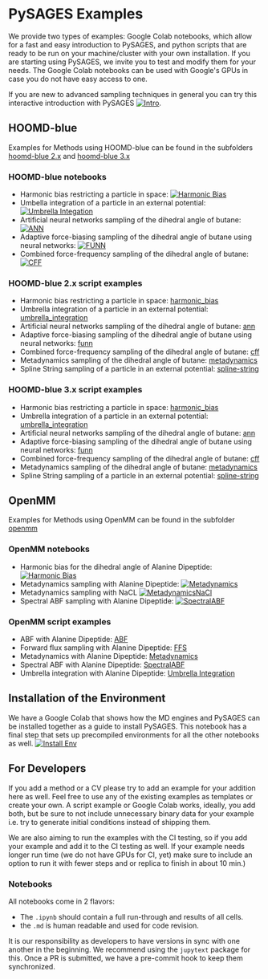 # PySAGES Examples

We provide two types of examples: Google Colab notebooks, which allow for a fast and easy introduction to PySAGES,
and python scripts that are ready to be run on your machine/cluster with your own installation.
If you are starting using PySAGES, we invite you to test and modify them for your needs.
The Google Colab notebooks can be used with Google's GPUs in case you do not have easy access to one.

If you are new to advanced sampling techniques in general you can try this interactive introduction with PySAGES [![Intro](https://colab.research.google.com/assets/colab-badge.svg)](https://colab.research.google.com/github/SSAGESLabs/PySAGES/blob/main/examples/Advanced_Sampling_Introduction.ipynb).

## HOOMD-blue

Examples for Methods using HOOMD-blue can be found in the subfolders [hoomd-blue 2.x](hoomd-blue) and [hoomd-blue 3.x](hoomd3)

### HOOMD-blue notebooks

- Harmonic bias restricting a particle in space: [![Harmonic Bias](https://colab.research.google.com/assets/colab-badge.svg)](https://colab.research.google.com/github/SSAGESLabs/PySAGES/blob/main/examples/hoomd-blue/harmonic_bias/Harmonic_Bias.ipynb)
- Umbella integration of a particle in an external potential: [![Umbrella Integation](https://colab.research.google.com/assets/colab-badge.svg)](https://colab.research.google.com/github/SSAGESLabs/PySAGES/blob/main/examples/hoomd-blue/umbrella_integration/Umbrella_Integration.ipynb)
- Artificial neural networks sampling of the dihedral angle of butane: [![ANN](https://colab.research.google.com/assets/colab-badge.svg)](https://colab.research.google.com/github/SSAGESLabs/PySAGES/blob/main/examples/hoomd-blue/ann/Butane_ANN.ipynb)
- Adaptive force-biasing sampling of the dihedral angle of butane using neural networks: [![FUNN](https://colab.research.google.com/assets/colab-badge.svg)](https://colab.research.google.com/github/SSAGESLabs/PySAGES/blob/main/examples/hoomd-blue/funn/Butane_FUNN.ipynb)
- Combined force-frequency sampling of the dihedral angle of butane: [![CFF](https://colab.research.google.com/assets/colab-badge.svg)](https://colab.research.google.com/github/SSAGESLabs/PySAGES/blob/main/examples/hoomd-blue/cff/Butane_CFF.ipynb)

### HOOMD-blue 2.x script examples

- Harmonic bias restricting a particle in space: [harmonic_bias](hoomd-blue/harmonic_bias)
- Umbrella integration of a particle in an external potential: [umbrella_integration](hoomd-blue/umbrella_integration)
- Artificial neural networks sampling of the dihedral angle of butane: [ann](hoomd-blue/ann/butane_ann.py)
- Adaptive force-biasing sampling of the dihedral angle of butane using neural networks: [funn](hoomd-blue/funn/butane.py)
- Combined force-frequency sampling of the dihedral angle of butane: [cff](hoomd-blue/cff/butane.py)
- Metadynamics sampling of the dihedral angle of butane: [metadynamics](hoomd-blue/metad/butane.py)
- Spline String sampling of a particle in an external potential: [spline-string](hoomd-blue/string/spline_string.py)

### HOOMD-blue 3.x script examples

- Harmonic bias restricting a particle in space: [harmonic_bias](hoomd3/harmonic_bias)
- Umbrella integration of a particle in an external potential: [umbrella_integration](hoomd3/umbrella_integration)
- Artificial neural networks sampling of the dihedral angle of butane: [ann](hoomd3/ann/butane_ann.py)
- Adaptive force-biasing sampling of the dihedral angle of butane using neural networks: [funn](hoomd3/funn/butane.py)
- Combined force-frequency sampling of the dihedral angle of butane: [cff](hoomd3/cff/butane.py)
- Metadynamics sampling of the dihedral angle of butane: [metadynamics](hoomd3/metad/butane.py)
- Spline String sampling of a particle in an external potential: [spline-string](hoomd3/string/spline_string.py)

## OpenMM

Examples for Methods using OpenMM can be found in the subfolder [openmm](openmm)

### OpenMM notebooks

- Harmonic bias for the dihedral angle of Alanine Dipeptide: [![Harmonic Bias](https://colab.research.google.com/assets/colab-badge.svg)](https://colab.research.google.com/github/SSAGESLabs/PySAGES/blob/main/examples/openmm/Harmonic_Bias.ipynb)
- Metadynamics sampling with Alanine Dipeptide: [![Metadynamics](https://colab.research.google.com/assets/colab-badge.svg)](https://colab.research.google.com/github/SSAGESLabs/PySAGES/blob/main/examples/openmm/metad/Metadynamics-ADP.ipynb)
- Metadynamics sampling with NaCL [![MetadynamicsNaCl](https://colab.research.google.com/assets/colab-badge.svg)](https://colab.research.google.com/github/SSAGESLabs/PySAGES/blob/main/examples/openmm/metad/nacl/Metadynamics_NaCl.ipynb)
- Spectral ABF sampling with Alanine Dipeptide: [![SpectralABF](https://colab.research.google.com/assets/colab-badge.svg)](https://colab.research.google.com/github/SSAGESLabs/PySAGES/blob/main/examples/openmm/spectral_abf/ADP_SpectralABF.ipynb)

### OpenMM script examples

- ABF with Alanine Dipeptide: [ABF](openmm/abf/alanine-dipeptide_openmm.py)
- Forward flux sampling with Alanine Dipeptide: [FFS](openmm/forward_flux_sampling.py)
- Metadynamics with Alanine Dipeptide: [Metadynamics](openmm/metad/alanine-dipeptide.py)
- Spectral ABF with Alanine Dipeptide: [SpectralABF](openmm/spectral_abf/alanine-dipeptide.py)
- Umbrella integration with Alanine Dipeptide: [Umbrella Integration](openmm/umbrella_integration/integration.py)

## Installation of the Environment

We have a Google Colab that shows how the MD engines and PySAGES can be installed together as a guide to install PySAGES.
This notebook has a final step that sets up precompiled environments for all the other notebooks as well.
[![Install Env](https://colab.research.google.com/assets/colab-badge.svg)](https://colab.research.google.com/github/SSAGESLabs/PySAGES/blob/main/examples/Install_PySAGES_Environment.ipynb)

## For Developers

If you add a method or a CV please try to add an example for your addition here as well.
Feel free to use any of the existing examples as templates or create your own. A script example or Google Colab works, ideally, you add both, but be sure to not include unnecessary binary data for your example i.e. try to generate initial conditions instead of shipping them.

We are also aiming to run the examples with the CI testing, so if you add your example and add it to the CI testing as well. If your example needs longer run time (we do not have GPUs for CI, yet) make sure to include an option to run it with fewer steps and or replica to finish in about 10 min.)

### Notebooks

All notebooks come in 2 flavors:

- The `.ipynb` should contain a full run-through and results of all cells.
- the `.md` is human readable and used for code revision.

It is our responsibility as developers to have versions in sync with one another in the beginning.
We recommend using the `jupytext` package for this. Once a PR is submitted, we have a pre-commit hook to keep them synchronized.

